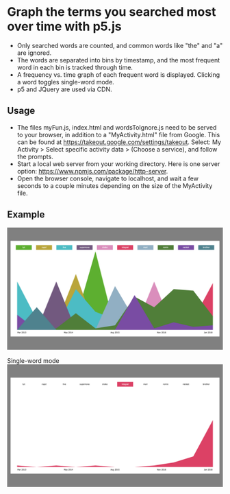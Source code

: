 # Graph the terms you searched most over time with p5.js
- Only searched words are counted, and common words like "the" and "a" are ignored. 
- The words are separated into bins by timestamp, and the most frequent word in each bin is tracked through time.
- A frequency vs. time graph of each frequent word is displayed. Clicking a word toggles single-word mode.
- p5 and JQuery are used via CDN.

## Usage
- The files myFun.js, index.html and wordsToIgnore.js need to be served to your browser, in addition to a "MyActivity.html" file from Google. This can be found at https://takeout.google.com/settings/takeout. Select: My Activity > Select specific activity data > (Choose a service), and follow the prompts.
- Start a local web server from your working directory. Here is one server option: https://www.npmjs.com/package/http-server.
- Open the browser console, navigate to localhost, and wait a few seconds to a couple minutes depending on the size of the MyActivity file.

## Example
![](/examples/ex-1.png)

Single-word mode
![](/examples/ex-2.png)

